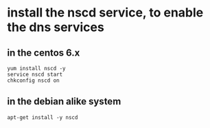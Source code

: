 # install the nscd service, to enable the dns services

## in the centos 6.x
```
yum install nscd -y
service nscd start
chkconfig nscd on

```
## in the debian alike system
```
apt-get install -y nscd
```
